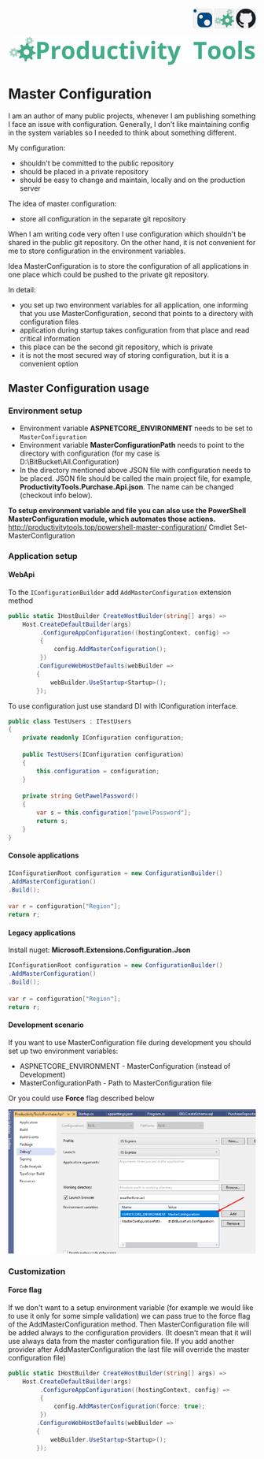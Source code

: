 <!--Category:C#--> 
 <p align="right">
        <a href="https://www.nuget.org/packages/ProductivityTools.MasterConfiguration/"><img src="Images/Header/Nuget_border_40px.png" /></a>
        <a href="http://productivitytools.tech/masterconfiguration/"><img src="Images/Header/ProductivityTools_green_40px_2.png" /><a> 
        <a href="https://github.com/pwujczyk/ProductivityTools.MasterConfiguration"><img src="Images/Header/Github_border_40px.png" /></a>
</p>
<p align="center">
    <a href="http://productivitytools.tech/">
        <img src="Images/Header/LogoTitle_green_500px.png" />
    </a>
</p>

# Master Configuration

I am an author of many public projects, whenever I am publishing something I face an issue with configuration. Generally, I don't like maintaining config in the system variables so I needed to think about something different.

<!--more-->

My configuration:

- shouldn't be committed to the public repository
- should be placed in a private repository
- should be easy to change and maintain, locally and on the production server

The idea of master configuration:
- store all configuration in the separate git repository 


When I am writing code very often I use configuration which shouldn't be shared in the public git repository. On the other hand, it is not convenient for me to store configuration in the environment variables. 

Idea MasterConfiguration is to store the configuration of all applications in one place which could be pushed to the private git repository.

In detail:
- you set up two environment variables for all application, one informing that you use MasterConfiguration, second that points to a directory with configuration files
- application during startup takes configuration from that place and read critical information
- this place can be the second git repository, which is private 
- it is not the most secured way of storing configuration, but it is a convenient option

## Master Configuration usage

### **Environment setup** 
- Environment variable **ASPNETCORE_ENVIRONMENT** needs to be set to `MasterConfiguration`
- Environment variable **MasterConfigurationPath** needs to point to the directory with configuration (for my case is D:\BitBucket\All.Configuration\)
- In the directory mentioned above JSON file with configuration needs to be placed. JSON file should be called the main project file, for example, **ProductivityTools.Purchase.Api.json**. The name can be changed (checkout info below).

**To setup environment variable and file you can also use the PowerShell MasterConfiguration module, which automates those actions.**
http://productivitytools.top/powershell-master-configuration/
Cmdlet Set-MasterConfiguration

### **Application setup**

#### **WebApi**

To the ``IConfigurationBuilder`` add ``AddMasterConfiguration`` extension method

```c#
public static IHostBuilder CreateHostBuilder(string[] args) =>
    Host.CreateDefaultBuilder(args)
         .ConfigureAppConfiguration((hostingContext, config) =>
         {
             config.AddMasterConfiguration();
         })
        .ConfigureWebHostDefaults(webBuilder =>
        {
            webBuilder.UseStartup<Startup>();
        });

```

To use configuration just use standard DI with IConfiguration interface.

```c#
public class TestUsers : ITestUsers
{
    private readonly IConfiguration configuration;

    public TestUsers(IConfiguration configuration)
    {
        this.configuration = configuration;
    }

    private string GetPawelPassword()
    {
        var s = this.configuration["pawelPassword"];
        return s;
    }
}
```

#### **Console applications**

```c#
IConfigurationRoot configuration = new ConfigurationBuilder()
.AddMasterConfiguration()
.Build();

var r = configuration["Region"];
return r;
```

#### **Legacy application**s 

Install nuget: **Microsoft.Extensions.Configuration.Json** 

```c#
IConfigurationRoot configuration = new ConfigurationBuilder()
.AddMasterConfiguration()
.Build();

var r = configuration["Region"];
return r;
```


#### **Development scenario**
If you want to use MasterConfiguration file during development you should set up two environment variables:
- ASPNETCORE_ENVIRONMENT - MasterConfiguration (instead of Development)
- MasterConfigurationPath - Path to MasterConfiguration file

Or you could use **Force** flag described below

<!--og-image-->
![Generate override](Images/ProjectProperties.png) 

### **Customization**

#### **Force flag**
If we don't want to a setup environment variable (for example we would like to use it only for some simple validation) we can pass true to the force flag of the AddMasterConfiguration method. Then MasterConfiguration file will be added always to the configuration providers. (It doesn't mean that it will use always data from the master configuration file. If you add another provider after AddMasterConfiguration the last file will override the master configuration file)

```c#
public static IHostBuilder CreateHostBuilder(string[] args) =>
    Host.CreateDefaultBuilder(args)
         .ConfigureAppConfiguration((hostingContext, config) =>
         {
             config.AddMasterConfiguration(force: true);
         })
        .ConfigureWebHostDefaults(webBuilder =>
        {
            webBuilder.UseStartup<Startup>();
        });
```
